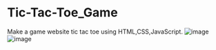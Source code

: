 # Tic-Tac-Toe_Game
Make a game website tic tac toe  using HTML,CSS,JavaScript.
![image](https://github.com/Monideepa28/Tic-Tac-Toe_Game/assets/112297727/50b4775d-2f44-4b69-a87b-a7925f50ff01)
![image](https://github.com/Monideepa28/Tic-Tac-Toe_Game/assets/112297727/1c75723d-254f-4f41-a4d5-42c544431a65)



